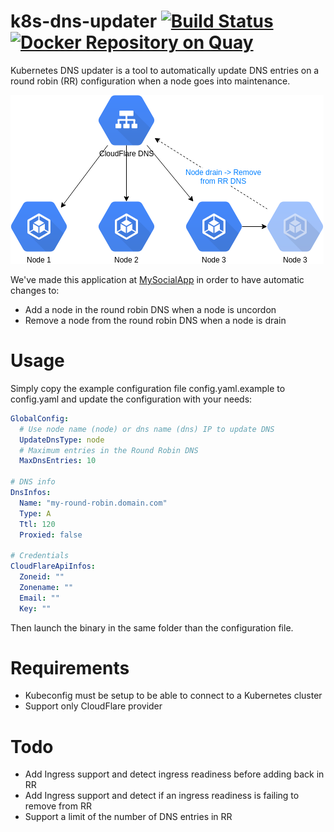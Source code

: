 # k8s-dns-updater [![Build Status](https://travis-ci.org/MySocialApp/k8s-dns-updater.svg?branch=master)](https://travis-ci.org/MySocialApp/k8s-dns-updater) [![Docker Repository on Quay](https://quay.io/repository/mysocialapp/k8s-dns-updater/status "Docker Repository on Quay")](https://quay.io/repository/mysocialapp/k8s-dns-updater)

Kubernetes DNS updater is a tool to automatically update DNS entries on a round robin (RR) configuration when a node goes into maintenance.

![test](img/kdu_main.png)

We've made this application at [MySocialApp](https://mysocialapp.io) in order to have automatic changes to:

* Add a node in the round robin DNS when a node is uncordon
* Remove a node from the round robin DNS when a node is drain

# Usage

Simply copy the example configuration file config.yaml.example to config.yaml and update the configuration with your needs:

```yaml
GlobalConfig:
  # Use node name (node) or dns name (dns) IP to update DNS
  UpdateDnsType: node
  # Maximum entries in the Round Robin DNS
  MaxDnsEntries: 10

# DNS info
DnsInfos:
  Name: "my-round-robin.domain.com"
  Type: A
  Ttl: 120
  Proxied: false

# Credentials
CloudFlareApiInfos:
  Zoneid: ""
  Zonename: ""
  Email: ""
  Key: ""
```

Then launch the binary in the same folder than the configuration file.

# Requirements

* Kubeconfig must be setup to be able to connect to a Kubernetes cluster
* Support only CloudFlare provider

# Todo

* Add Ingress support and detect ingress readiness before adding back in RR
* Add Ingress support and detect if an ingress readiness is failing to remove from RR
* Support a limit of the number of DNS entries in RR

